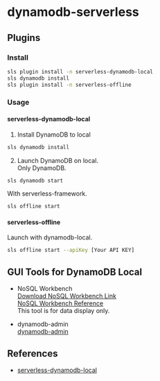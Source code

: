 # dynamodb-serverless

## Plugins

### Install
```sh
sls plugin install -n serverless-dynamodb-local
sls dynamodb install
sls plugin install -n serverless-offline
```

### Usage

#### serverless-dynamodb-local
1. Install DynamoDB to local
```sh
sls dynamodb install
```

2. Launch DynamoDB on local.  
Only DynamoDB.
```sh
sls dynamodb start
```

With serverless-framework.
```sh
sls offline start
```

#### serverless-offline
Launch with dynamodb-local.
```sh
sls offline start --apiKey [Your API KEY]
```

## GUI Tools for DynamoDB Local
- NoSQL Workbench  
[Download NoSQL Workbench Link](https://docs.aws.amazon.com/ja_jp/amazondynamodb/latest/developerguide/workbench.settingup.html)  
[NoSQL Workbench Reference](https://docs.aws.amazon.com/ja_jp/amazondynamodb/latest/developerguide/workbench.html)  
This tool is for data display only.

- dynamodb-admin  
[dynamodb-admin](https://www.npmjs.com/package/dynamodb-admin)

## References
- [serverless-dynamodb-local](serverless-dynamodb-local)
